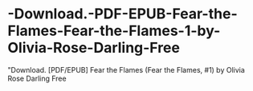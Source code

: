 # -Download.-PDF-EPUB-Fear-the-Flames-Fear-the-Flames-1-by-Olivia-Rose-Darling-Free
"Download. [PDF/EPUB] Fear the Flames (Fear the Flames, #1) by Olivia Rose Darling Free
